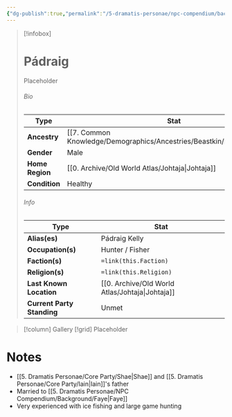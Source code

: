 ```yaml
---
{"dg-publish":true,"permalink":"/5-dramatis-personae/npc-compendium/background/padraig/","noteIcon":""}
---
```



> [!infobox]
> # Pádraig
> Placeholder
> ###### Bio
> Type |  Stat |
> ---|---|
> **Ancestry** | [[7. Common Knowledge/Demographics/Ancestries/Beastkin/Kitsune\|Kitsune]] |
> **Gender** | Male |
> **Home Region** | [[0. Archive/Old World Atlas/Johtaja\|Johtaja]] |
> **Condition** | Healthy |
> ###### Info
> Type |  Stat |
> ---|---|
> **Alias(es)** | Pádraig Kelly |
> **Occupation(s)** | Hunter / Fisher |
> **Faction(s)** | `=link(this.Faction)` |
> **Religion(s)** | `=link(this.Religion)` |
> **Last Known Location** | [[0. Archive/Old World Atlas/Johtaja\|Johtaja]] |
> **Current Party Standing** | Unmet |

> [!column] Gallery 
> [!grid] 
> Placeholder

# Notes

- [[5. Dramatis Personae/Core Party/Shae\|Shae]] and [[5. Dramatis Personae/Core Party/Iain\|Iain]]'s father 
- Married to [[5. Dramatis Personae/NPC Compendium/Background/Faye\|Faye]] 
- Very experienced with ice fishing and large game hunting
